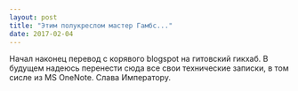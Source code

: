 ```yaml
---
layout: post
title: "Этим полукреслом мастер Гамбс..."
date: 2017-02-04
---
```


Начал наконец перевод с корявого blogspot на гитовский гикхаб.
В будущем надеюсь перенести сюда все свои технические записки, в том сисле из MS OneNote.
Слава Императору.